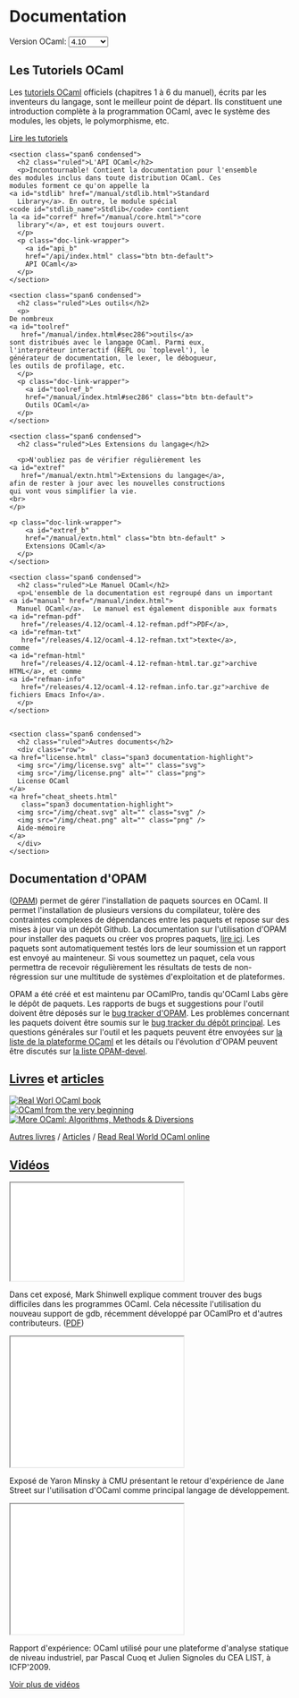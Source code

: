 <!-- ((! set title Docs !)) ((! set documentation !)) ((! set nobreadcrumb !)) -->

<div class="container">
  <h1>Documentation</h1>
  <div class="form-group">
    <form name="Versions">
      <label for="version-selector"
	     style="display:inline;">Version OCaml:</label>
      <select class="form-control" id="version-selector" name="selector"
	      style="width: 10ex;vertical-align: baseline;"
	      onChange="refresh()">
	<option>4.10</option>
      </select>
    </form>
  </div>

  <!-- this will fill-in the select above with all versions -->
  <script src="version_selector.js"></script>

  <div class="row">
    <section class="span6 condensed">
      <h2 class="ruled">Les Tutoriels OCaml</h2>
      <p>Les
	<a id="tutref"
	   href="/manual/index.html#sec6">tutoriels OCaml</a>
	officiels (chapitres 1 à 6 du manuel), écrits par les
	inventeurs du langage, sont le meilleur point de
	départ. Ils constituent une introduction complète à la
	programmation OCaml, avec le système des modules, les
	objets, le polymorphisme, etc.
    </p>
	<p class="doc-link-wrapper">
        <a id="tutref_b" href="/manual/index.html#sec6" class="btn btn-default">
			Lire les tutoriels</a>
	  </p>
    </section>

    <section class="span6 condensed">
      <h2 class="ruled">L'API OCaml</h2>
      <p>Incontournable! Contient la documentation pour l'ensemble
	des modules inclus dans toute distribution OCaml. Ces
	modules forment ce qu'on appelle la
	<a id="stdlib" href="/manual/stdlib.html">Standard
	  Library</a>. En outre, le module spécial
	<code id="stdlib_name">Stdlib</code> contient
	la <a id="corref" href="/manual/core.html">"core
	  library"</a>, et est toujours ouvert.
      </p>
	  <p class="doc-link-wrapper">
		<a id="api_b"
		href="/api/index.html" class="btn btn-default">
		API OCaml</a>
	  </p>
    </section>

    <section class="span6 condensed">
      <h2 class="ruled">Les outils</h2>
      <p>
	De nombreux
	<a id="toolref"
	   href="/manual/index.html#sec286">outils</a>
	sont distribués avec le langage OCaml. Parmi eux,
	l'interpréteur interactif (REPL ou `toplevel'), le
	générateur de documentation, le lexer, le débogueur,
	les outils de profilage, etc.
      </p>
	  <p class="doc-link-wrapper">
		<a id="toolref_b"
		href="/manual/index.html#sec286" class="btn btn-default">
		Outils OCaml</a>
	  </p>
    </section>

    <section class="span6 condensed">
      <h2 class="ruled">Les Extensions du langage</h2>

      <p>N'oubliez pas de vérifier régulièrement les
	<a id="extref"
	   href="/manual/extn.html">Extensions du langage</a>,
	afin de rester à jour avec les nouvelles constructions
	qui vont vous simplifier la vie.
	<br>
    </p>
	  
	<p class="doc-link-wrapper">
		<a id="extref_b"
		href="/manual/extn.html" class="btn btn-default" >
		Extensions OCaml</a>
	  </p>
    </section>

    <section class="span6 condensed">
      <h2 class="ruled">Le Manuel OCaml</h2>
      <p>L'ensemble de la documentation est regroupé dans un important
	<a id="manual" href="/manual/index.html">
	  Manuel OCaml</a>.  Le manuel est également disponible aux formats
	<a id="refman-pdf"
	   href="/releases/4.12/ocaml-4.12-refman.pdf">PDF</a>,
	<a id="refman-txt"
	   href="/releases/4.12/ocaml-4.12-refman.txt">texte</a>,
	comme
	<a id="refman-html"
	   href="/releases/4.12/ocaml-4.12-refman-html.tar.gz">archive HTML</a>, et comme
	<a id="refman-info"
	   href="/releases/4.12/ocaml-4.12-refman.info.tar.gz">archive de fichiers Emacs Info</a>.
      </p>
    </section>


    <section class="span6 condensed">
      <h2 class="ruled">Autres documents</h2>
      <div class="row">
	<a href="license.html" class="span3 documentation-highlight">
	  <img src="/img/license.svg" alt="" class="svg">
	  <img src="/img/license.png" alt="" class="png">
	  License OCaml
	</a>
	<a href="cheat_sheets.html"
	   class="span3 documentation-highlight">
	  <img src="/img/cheat.svg" alt="" class="svg" />
	  <img src="/img/cheat.png" alt="" class="png" />
	  Aide-mémoire
	</a>
      </div>
    </section>
  </div>



  <div class="row">
    <section class="span6 condensed">
      <h2 class="ruled">Documentation d'OPAM</h2>
      <p>(<a href="https://opam.ocaml.org">OPAM</a>) permet de gérer l'installation de paquets sources en OCaml. Il permet l'installation de plusieurs versions du compilateur, tolère des contraintes complexes de dépendances entre les paquets et repose sur des mises à jour via un dépôt Github. La documentation sur l'utilisation d'OPAM pour installer des paquets ou créer vos propres paquets, <a href="https://opam.ocaml.org/doc/Install.html">lire ici</a>. Les paquets sont automatiquement testés lors de leur soumission et un rapport est envoyé au mainteneur. Si vous soumettez un paquet, cela vous permettra de recevoir régulièrement les résultats de tests de non-régression sur une multitude de systèmes d'exploitation et de plateformes.</p>
      <p>OPAM a été créé et est maintenu par OCamlPro, tandis qu'OCaml Labs gère le dépôt de paquets. Les rapports de bugs et suggestions pour l'outil doivent être déposés sur le <a href="https://github.com/OCaml/opam/issues">bug tracker d'OPAM</a>. Les problèmes concernant les paquets doivent être soumis sur le <a href="https://github.com/OCaml/opam-repository/issues">bug tracker du dépôt principal</a>. Les questions générales sur l'outil et les paquets peuvent être envoyées sur <a href="http://lists.ocaml.org/listinfo/platform">la liste de la plateforme OCaml</a> et les détails ou l'évolution d'OPAM peuvent être discutés sur <a href="http://lists.ocaml.org/listinfo/opam-devel">la liste OPAM-devel</a>.</p>
    </section>
    <section class="span6 condensed">
      <h2 class="ruled"><a href="/learn/books.html">Livres</a> et <a href="/docs/papers.html">articles</a></h2>
      <div class="row">
	<div class="span2 documentation-book">
	  <a href="https://realworldocaml.org">
	    <img src="/img/real-world-ocaml.jpg" alt="Real Worl OCaml book">
	  </a>
	</div>
	<div class="span2 documentation-book">
	  <a href="http://ocaml-book.com">
	    <img src="/img/OCaml_from_beginning.png" alt="OCaml from the very beginning">
	  </a>
	</div>
	<div class="span2 documentation-book">
	  <a href="http://ocaml-book.com/more-ocaml-algorithms-methods-diversions/">
	    <img src="/img/more-ocaml-300-376.png" alt="More OCaml: Algorithms, Methods &amp; Diversions">
	  </a>
	</div>
      </div>
      <footer>
	<p><a href="/learn/books.html">Autres livres</a> / <a href="/docs/papers.html">Articles</a> / <a href="https://realworldocaml.org">Read Real World OCaml online</a></p>
      </footer>
    </section>

  </div>
  <div class="row">
    <section class="span12 condensed">
      <h2 class="ruled"><a href="/community/media.html">Vidéos</a></h2>
      <div class="row">
        <div class="span4">
          <p class="documentation-video">
	    <iframe width="310" height="175" src="//www.youtube.com/embed/NF2WpWnB-nk?feature=player_detailpage" title="Dans cet exposé, Mark Shinwell explique comment trouver des bugs difficiles dans les programmes OCaml" allowfullscreen></iframe>
          </p>
          <p>Dans cet exposé, Mark Shinwell explique comment
	    trouver des bugs difficiles dans les programmes OCaml.
	    Cela nécessite l'utilisation du nouveau support de gdb,
	    récemment développé par OCamlPro et d'autres contributeurs.
	    (<a href="http://oud.ocaml.org/2012/slides/oud2012-paper5-slides.pdf"
	     >PDF</a>)</p>
        </div>
        <div class="span4">
          <p class="documentation-video">
            <iframe src="//player.vimeo.com/video/14317442?portrait=0&amp;color=ff9933" width="310" height="233" title="Exposé de Yaron Minsky à CMU présentant le retour d'expérience de Jane Street sur l'utilisation d'OCaml comme principal langage de développement" allowfullscreen></iframe>
          </p>
          <p>Exposé de Yaron Minsky à CMU présentant
	    le retour d'expérience de Jane Street sur l'utilisation d'OCaml comme
	    principal langage de développement.</p>
        </div>
        <div class="span4">
          <p class="documentation-video">
            <iframe src="//player.vimeo.com/video/6652523?portrait=0&amp;color=ff9933" width="310" height="233" title="Rapport d'expérience: OCaml utilisé pour une plateforme d'analyse statique de niveau industriel, par Pascal Cuoq et Julien Signoles du CEA LIST, à ICFP'2009" allowfullscreen></iframe>
          </p>
          <p>Rapport d'expérience: OCaml utilisé pour une
	    plateforme d'analyse statique de niveau industriel, par
            Pascal Cuoq et Julien Signoles du CEA LIST, à ICFP'2009.</p>
        </div>
      </div>
      <footer>
        <p><a href="/community/media.html">Voir plus de vidéos</a></p>
      </footer>
    </section>
  </div>
</div>
